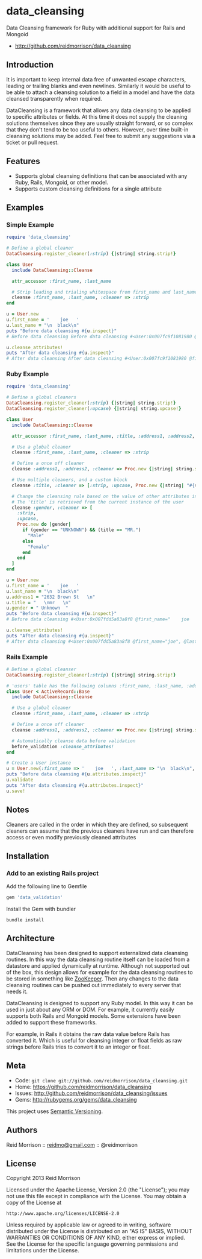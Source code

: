 data_cleansing
==============

Data Cleansing framework for Ruby with additional support for Rails and Mongoid

* http://github.com/reidmorrison/data_cleansing

## Introduction

It is important to keep internal data free of unwanted escape characters, leading
or trailing blanks and even newlines.
Similarly it would be useful to be able to attach a cleansing solution to a field
in a model and have the data cleansed transparently when required.

DataCleansing is a framework that allows any data cleansing to be applied to
specific attributes or fields. At this time it does not supply the cleaning
solutions themselves since they are usually straight forward, or so complex
that they don't tend to be too useful to others. However, over time built-in
cleansing solutions may be added. Feel free to submit any suggestions via a ticket
or pull request.

## Features

* Supports global cleansing definitions that can be associated with any Ruby,
  Rails, Mongoid, or other model.
* Supports custom cleansing definitions for a single attribute

## Examples

### Simple Example
```ruby
require 'data_cleansing'

# Define a global cleaner
DataCleansing.register_cleaner(:strip) {|string| string.strip!}

class User
  include DataCleansing::Cleanse

  attr_accessor :first_name, :last_name

  # Strip leading and trialing whitespace from first_name and last_name
  cleanse :first_name, :last_name, :cleaner => :strip
end

u = User.new
u.first_name = '    joe   '
u.last_name = "\n  black\n"
puts "Before data cleansing #{u.inspect}"
# Before data cleansing Before data cleansing #<User:0x007fc9f1081980 @first_name="    joe   ", @last_name="\n  black\n">

u.cleanse_attributes!
puts "After data cleansing #{u.inspect}"
# After data cleansing After data cleansing #<User:0x007fc9f1081980 @first_name="joe", @last_name="black">
```

### Ruby Example

```ruby
require 'data_cleansing'

# Define a global cleaners
DataCleansing.register_cleaner(:strip) {|string| string.strip!}
DataCleansing.register_cleaner(:upcase) {|string| string.upcase!}

class User
  include DataCleansing::Cleanse

  attr_accessor :first_name, :last_name, :title, :address1, :address2, :gender

  # Use a global cleaner
  cleanse :first_name, :last_name, :cleaner => :strip

  # Define a once off cleaner
  cleanse :address1, :address2, :cleaner => Proc.new {|string| string.strip!}

  # Use multiple cleaners, and a custom block
  cleanse :title, :cleaner => [:strip, :upcase, Proc.new {|string| "#{string}." unless string.end_with?('.')}]

  # Change the cleansing rule based on the value of other attributes in that instance of user
  # The 'title' is retrieved from the current instance of the user
  cleanse :gender, :cleaner => [
    :strip,
    :upcase,
    Proc.new do |gender|
      if (gender == "UNKNOWN") && (title == "MR.")
        "Male"
      else
        "Female"
      end
    end
  ]
end

u = User.new
u.first_name = '    joe   '
u.last_name = "\n  black\n"
u.address1 = "2632 Brown St   \n"
u.title = "   \nmr   \n"
u.gender = " Unknown  "
puts "Before data cleansing #{u.inspect}"
# Before data cleansing #<User:0x007fdd5a83a8f8 @first_name="    joe   ", @last_name="\n  black\n", @address1="2632 Brown St   \n", @title="   \nmr   \n", @gender=" Unknown  ">

u.cleanse_attributes!
puts "After data cleansing #{u.inspect}"
# After data cleansing #<User:0x007fdd5a83a8f8 @first_name="joe", @last_name="black", @address1="2632 Brown St", @title="MR.", @gender="Male">
```

### Rails Example

```ruby
# Define a global cleanser
DataCleansing.register_cleaner(:strip) {|string| string.strip!}

# 'users' table has the following columns :first_name, :last_name, :address1, :address2
class User < ActiveRecord::Base
  include DataCleansing::Cleanse

  # Use a global cleaner
  cleanse :first_name, :last_name, :cleaner => :strip

  # Define a once off cleaner
  cleanse :address1, :address2, :cleaner => Proc.new {|string| string.strip!}

  # Automatically cleanse data before validation
  before_validation :cleanse_attributes!
end

# Create a User instance
u = User.new(:first_name => '    joe   ', :last_name => "\n  black\n", :address1 => "2632 Brown St   \n")
puts "Before data cleansing #{u.attributes.inspect}"
u.validate
puts "After data cleansing #{u.attributes.inspect}"
u.save!
```

## Notes

Cleaners are called in the order in which they are defined, so subsequent cleaners
can assume that the previous cleaners have run and can therefore access or even
modify previously cleaned attributes

## Installation

### Add to an existing Rails project

Add the following line to Gemfile

```ruby
gem 'data_validation'
```

Install the Gem with bundler

    bundle install

## Architecture

DataCleansing has been designed to support externalized data cleansing routines.
In this way the data cleansing routine itself can be loaded from a datastore and
applied dynamically at runtime.
Although not supported out of the box, this design allows for example for the
data cleansing routines to be stored in something like [ZooKeeper](http://zookeeper.apache.org/).
Then any changes to the data cleansing routines can be pushed out immediately to
every server that needs it.

DataCleansing is designed to support any Ruby model. In this way it can be used
in just about any ORM or DOM. For example, it currently easily supports both
Rails and Mongoid models. Some extensions have been added to support these frameworks.

For example, in Rails it obtains the raw data value before Rails has converted it.
Which is useful for cleansing integer or float fields as raw strings before Rails
tries to convert it to an integer or float.

Meta
----

* Code: `git clone git://github.com/reidmorrison/data_cleansing.git`
* Home: <https://github.com/reidmorrison/data_cleansing>
* Issues: <http://github.com/reidmorrison/data_cleansing/issues>
* Gems: <http://rubygems.org/gems/data_cleansing>

This project uses [Semantic Versioning](http://semver.org/).

Authors
-------

Reid Morrison :: reidmo@gmail.com :: @reidmorrison

License
-------

Copyright 2013 Reid Morrison

Licensed under the Apache License, Version 2.0 (the "License");
you may not use this file except in compliance with the License.
You may obtain a copy of the License at

    http://www.apache.org/licenses/LICENSE-2.0

Unless required by applicable law or agreed to in writing, software
distributed under the License is distributed on an "AS IS" BASIS,
WITHOUT WARRANTIES OR CONDITIONS OF ANY KIND, either express or implied.
See the License for the specific language governing permissions and
limitations under the License.
